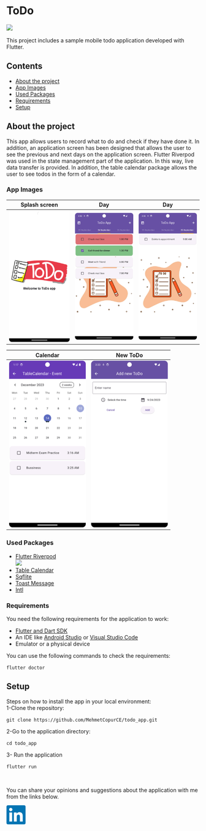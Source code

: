 # ToDo
<img src="assets/images/img_giri%C5%9F.png" width="200">

This project includes a sample mobile todo application developed with Flutter.

## Contents

- [About the project](#about-the-project)
- [App Images](#app-images)
- [Used Packages](#used-packages)
- [Requirements](#requirements)
- [Setup](#setup)



## About the project

This app allows users to record what to do and check if they have done it. In addition, an application screen has been designed that allows the user to see the previous and next days on the application screen. Flutter Riverpod was used in the state management part of the application. In this way, live data transfer is provided. In addition, the table calendar package allows the user to see todos in the form of a calendar.

### App Images

| Splash screen | Day | Day |
|-----------|-----------|-----------|
| <img src="assets/app_images/Screenshot_20230924_153145.png" width="200"> | <img src="assets/app_images/Screenshot_20230924_153208.png" width="200"> | <img src="assets/app_images/Screenshot_20230924_153223.png" width="200"> |


| Calendar | New ToDo |
|-----------|-----------|
| <img src="assets/app_images/Screenshot_20231210_011725.png" width="200"> | <img src="assets/app_images/Screenshot_20230924_153321.png" width="200"> | 


### Used Packages
- [Flutter Riverpod](https://pub.dev/packages/flutter_riverpod) <br>
  <img src="https://github.com/rrousselGit/riverpod/blob/master/resources/icon/Facebook%20Cover%20A.png?raw=true" width="250"> <br>
- [Table Calendar](https://pub.dev/packages/table_calendar) <br>
- [Sqflite](https://pub.dev/packages/sqflite) <br>
- [Toast Message](https://pub.dev/packages/fluttertoast) <br>
- [Intl](https://pub.dev/packages/intl) <br>



### Requirements

You need the following requirements for the application to work:

- [Flutter and Dart SDK](https://docs.flutter.dev/get-started/install)
- An IDE like [Android Studio](https://developer.android.com/studio) or [Visual Studio Code](https://code.visualstudio.com/download)
- Emulator or a physical device


You can use the following commands to check the requirements:

```
flutter doctor
```
## Setup
Steps on how to install the app in your local environment:<br>
1-Clone the repository:
```
git clone https://github.com/MehmetCopurCE/todo_app.git
```

2-Go to the application directory:
```
cd todo_app
```
3- Run the application
```
flutter run
```

<br>

You can share your opinions and suggestions about the application with me from the links below.

[<img src="assets/images/LinkedIn_logo.png" width="50">](https://www.linkedin.com/in/mehmet-copur/)

